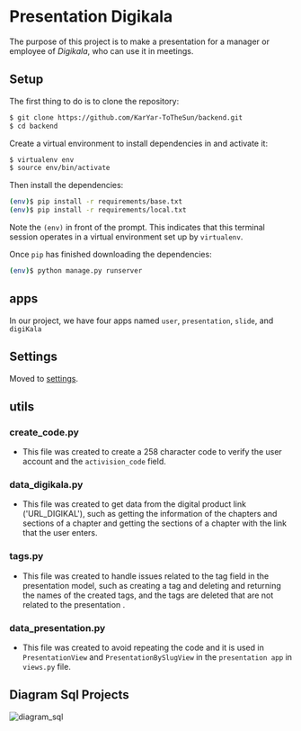 # Presentation Digikala
The purpose of this project is to make a presentation for a manager or employee of _Digikala_, who can use it in meetings.

## Setup

The first thing to do is to clone the repository:

```sh
$ git clone https://github.com/KarYar-ToTheSun/backend.git
$ cd backend
```
Create a virtual environment to install dependencies in and activate it:

```sh
$ virtualenv env
$ source env/bin/activate
```
Then install the dependencies:

```sh
(env)$ pip install -r requirements/base.txt
(env)$ pip install -r requirements/local.txt
```
Note the `(env)` in front of the prompt. This indicates that this terminal
session operates in a virtual environment set up by `virtualenv`.

Once `pip` has finished downloading the dependencies:
```sh
(env)$ python manage.py runserver
```

## apps
In our project, we have four apps named `user`, `presentation`, `slide`, and `digiKala`

## Settings

Moved to [settings](http://cookiecutter-django.readthedocs.io/en/latest/settings.html).

## utils
### create_code.py
- This file was created to create a 258 character code to verify the user account and the `activision_code` field.
### data_digikala.py
- This file was created to get data from the digital product link ('URL_DIGIKAL'), such as getting the information of the chapters and sections of a chapter and getting the sections of a chapter with the link that the user enters.
### tags.py
- This file was created to handle issues related to the tag field in the presentation model, such as creating a tag and deleting and returning the names of the created tags, and the tags are deleted that are not related to the presentation .
### data_presentation.py
- This file was created to avoid repeating the code and it is used in `PresentationView` and `PresentationBySlugView` in the `presentation app` in `views.py` file.

## Diagram Sql Projects
![diagram_sql](https://github.com/KarYar-ToTheSun/backend/blob/update-readme/diagram_sql/diagram_models.png)

